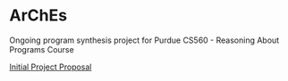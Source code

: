 # ArChEs
Ongoing program synthesis project for Purdue CS560 - Reasoning About Programs Course

[Initial Project Proposal](https://github.com/RyanLuu/cs560/blob/main/docs/ArChEs%20Proposal.pdf)


